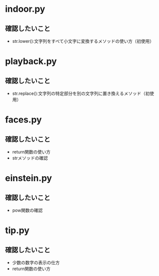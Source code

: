 # indoor.py

## 確認したいこと
- str.lower():文字列をすべて小文字に変換するメソッドの使い方（初使用）

# playback.py
## 確認したいこと
- str.replace():文字列の特定部分を別の文字列に置き換えるメソッド（初使用）

# faces.py
## 確認したいこと
- return関数の使い方
- strメソッドの確認

# einstein.py
## 確認したいこと
- pow関数の確認

# tip.py
## 確認したいこと
- 少数の数字の表示の仕方
- return関数の使い方
